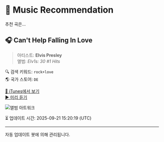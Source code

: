 
# 🎵 Music Recommendation

추천 곡은...

## 🎧 Can't Help Falling In Love  
> 아티스트: **Elvis Presley**  
> 앨범: _Elv1s: 30 #1 Hits_  

🔍 검색 키워드: `rock+love`  
🌎 국가 스토어: `DE`

[🔗 iTunes에서 보기](https://music.apple.com/de/album/cant-help-falling-in-love/388127843?i=388128266&uo=4)  
[▶️ 미리 듣기](https://audio-ssl.itunes.apple.com/itunes-assets/AudioPreview116/v4/64/fb/d2/64fbd2be-2ea5-d7f9-b582-db06bd5c89ee/mzaf_4905296245605175569.plus.aac.p.m4a)

![앨범 아트워크](https://is1-ssl.mzstatic.com/image/thumb/Music115/v4/ec/14/ea/ec14ea7c-7886-5757-5837-6ea26c0e4e7d/dj.qusytvtz.jpg/100x100bb.jpg)

⏳ 업데이트 시간: 2025-09-21 15:20:19 (UTC)

---
자동 업데이트 봇에 의해 관리됩니다.
